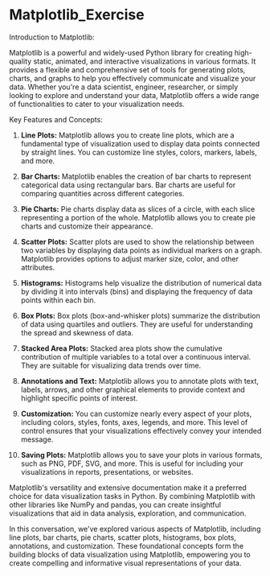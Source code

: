 # Matplotlib_Exercise

Introduction to Matplotlib:

Matplotlib is a powerful and widely-used Python library for creating high-quality static, animated, and interactive visualizations in various formats. It provides a flexible and comprehensive set of tools for generating plots, charts, and graphs to help you effectively communicate and visualize your data. Whether you're a data scientist, engineer, researcher, or simply looking to explore and understand your data, Matplotlib offers a wide range of functionalities to cater to your visualization needs.

Key Features and Concepts:

1. **Line Plots:** Matplotlib allows you to create line plots, which are a fundamental type of visualization used to display data points connected by straight lines. You can customize line styles, colors, markers, labels, and more.

2. **Bar Charts:** Matplotlib enables the creation of bar charts to represent categorical data using rectangular bars. Bar charts are useful for comparing quantities across different categories.

3. **Pie Charts:** Pie charts display data as slices of a circle, with each slice representing a portion of the whole. Matplotlib allows you to create pie charts and customize their appearance.

4. **Scatter Plots:** Scatter plots are used to show the relationship between two variables by displaying data points as individual markers on a graph. Matplotlib provides options to adjust marker size, color, and other attributes.

5. **Histograms:** Histograms help visualize the distribution of numerical data by dividing it into intervals (bins) and displaying the frequency of data points within each bin.

6. **Box Plots:** Box plots (box-and-whisker plots) summarize the distribution of data using quartiles and outliers. They are useful for understanding the spread and skewness of data.

7. **Stacked Area Plots:** Stacked area plots show the cumulative contribution of multiple variables to a total over a continuous interval. They are suitable for visualizing data trends over time.

8. **Annotations and Text:** Matplotlib allows you to annotate plots with text, labels, arrows, and other graphical elements to provide context and highlight specific points of interest.

9. **Customization:** You can customize nearly every aspect of your plots, including colors, styles, fonts, axes, legends, and more. This level of control ensures that your visualizations effectively convey your intended message.

10. **Saving Plots:** Matplotlib allows you to save your plots in various formats, such as PNG, PDF, SVG, and more. This is useful for including your visualizations in reports, presentations, or websites.

Matplotlib's versatility and extensive documentation make it a preferred choice for data visualization tasks in Python. By combining Matplotlib with other libraries like NumPy and pandas, you can create insightful visualizations that aid in data analysis, exploration, and communication.

In this conversation, we've explored various aspects of Matplotlib, including line plots, bar charts, pie charts, scatter plots, histograms, box plots, annotations, and customization. These foundational concepts form the building blocks of data visualization using Matplotlib, empowering you to create compelling and informative visual representations of your data.
